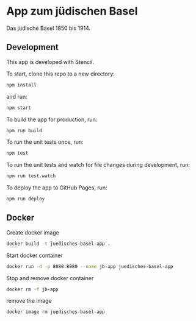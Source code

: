 # App zum jüdischen Basel

Das jüdische Basel 1850 bis 1914.

## Development

This app is developed with Stencil.

To start, clone this repo to a new directory:

```bash
npm install
```

and run:

```bash
npm start
```

To build the app for production, run:

```bash
npm run build
```

To run the unit tests once, run:

```bash
npm test
```

To run the unit tests and watch for file changes during development, run:

```bash
npm run test.watch
```

To deploy the app to GitHub Pages, run:

```bash
npm run deploy
```

## Docker

Create docker image

```bash
docker build -t juedisches-basel-app .
```

Start docker container

```bash
docker run -d -p 8080:8080 --name jb-app juedisches-basel-app
```

Stop and remove docker container

```bash
docker rm -f jb-app
```

remove the image

```bash
docker image rm juedisches-basel-app
```
